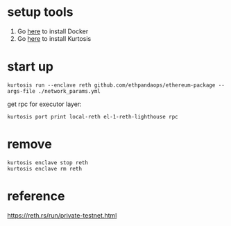 
# setup tools
1. Go [here](https://docs.docker.com/get-docker/) to install Docker
2. Go [here](https://docs.kurtosis.com/install/) to install Kurtosis

# start up
```Shell
kurtosis run --enclave reth github.com/ethpandaops/ethereum-package --args-file ./network_params.yml
```

get rpc for executor layer:
```Shell
kurtosis port print local-reth el-1-reth-lighthouse rpc
```

# remove
```Shell
kurtosis enclave stop reth
kurtosis enclave rm reth
```

# reference
https://reth.rs/run/private-testnet.html